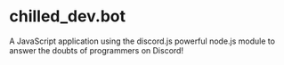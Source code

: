 # chilled_dev.bot
A JavaScript application using the discord.js powerful node.js module to answer the doubts of programmers on Discord!
